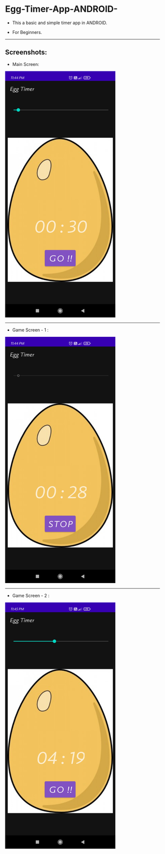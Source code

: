 # Egg-Timer-App-ANDROID-

* This a basic and simple timer app in ANDROID.

* For Beginners.

---

## Screenshots:

* Main Screen:

<div>
  <img src="https://github.com/Mahamrithunjaya/Egg-Timer-App-ANDROID-/blob/master/screenshots/Screenshot_2021-05-19-23-44-49-275_com.example.eggtimer.jpg" alt="Main-Screen" height="800dp">
<div>

---

* Game Screen - 1 :

<div>
  <img src="https://github.com/Mahamrithunjaya/Egg-Timer-App-ANDROID-/blob/master/screenshots/Screenshot_2021-05-19-23-44-56-439_com.example.eggtimer.jpg" alt="game-screen-1" height="800dp">
</div>

---

* Game Screen - 2 :

<div>
  <img src="https://github.com/Mahamrithunjaya/Egg-Timer-App-ANDROID-/blob/master/screenshots/Screenshot_2021-05-19-23-45-03-784_com.example.eggtimer.jpg" alt="game-screen-2" height="800dp">
</div>
